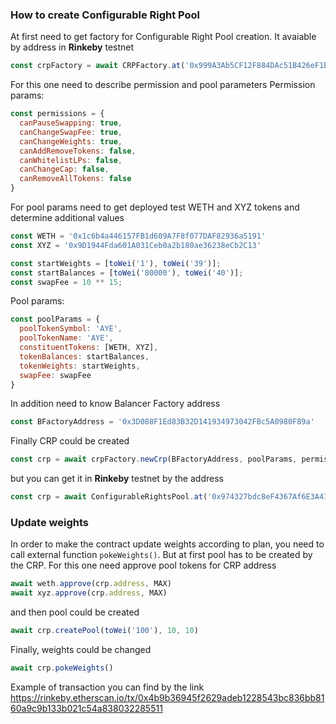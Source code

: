 ### How to create Configurable Right Pool
At first need to get factory for Configurable Right Pool creation. It avaiable by address in **Rinkeby** testnet

```javascript
const crpFactory = await CRPFactory.at('0x999A3Ab5CF12F884DAc51B426eF1B04A7C3C8deD')
```
For this one need to describe permission and pool parameters
Permission params:

```javascript
const permissions = { 
  canPauseSwapping: true,
  canChangeSwapFee: true,
  canChangeWeights: true,
  canAddRemoveTokens: false,
  canWhitelistLPs: false,
  canChangeCap: false,
  canRemoveAllTokens: false
}
```
For pool params need to get deployed test WETH and XYZ tokens and determine additional values

```javascript
const WETH = '0x1c6b4a446157FB1d609A7F8f077DAF82936a5191'
const XYZ = '0x9D1944Fda601A031Ceb0a2b180ae36238eCb2C13'

const startWeights = [toWei('1'), toWei('39')];
const startBalances = [toWei('80000'), toWei('40')];
const swapFee = 10 ** 15;
```
Pool params:

```javascript
const poolParams = { 
  poolTokenSymbol: 'AYE',
  poolTokenName: 'AYE',
  constituentTokens: [WETH, XYZ],
  tokenBalances: startBalances,
  tokenWeights: startWeights,
  swapFee: swapFee
}
```
In addition need to know Balancer Factory address

```javascript
const BFactoryAddress = '0x3D088F1Ed83B32D141934973042FBc5A0980F89a'
```
Finally CRP could be created
```javascript
const crp = await crpFactory.newCrp(BFactoryAddress, poolParams, permissions)
```
but you can get it in **Rinkeby** testnet by the address
```javascript
const crp = await ConfigurableRightsPool.at('0x974327bdc8eF4367Af6E3A412E12EB4d7bb52D45')
```




### Update weights
In order to make the contract update weights according to plan, you need to call external function `pokeWeights()`. But at first pool has to be created by the CRP. For this one need approve pool tokens
for CRP address 

```javascript
await weth.approve(crp.address, MAX)
await xyz.approve(crp.address, MAX)
```
and then pool could be created
```javascript
await crp.createPool(toWei('100'), 10, 10)
```
Finally, weights could be changed

```javascript
await crp.pokeWeights()
```

Example of transaction you can find by the link https://rinkeby.etherscan.io/tx/0x4b9b36945f2629adeb1228543bc836bb8160a9c9b133b021c54a838032285511
